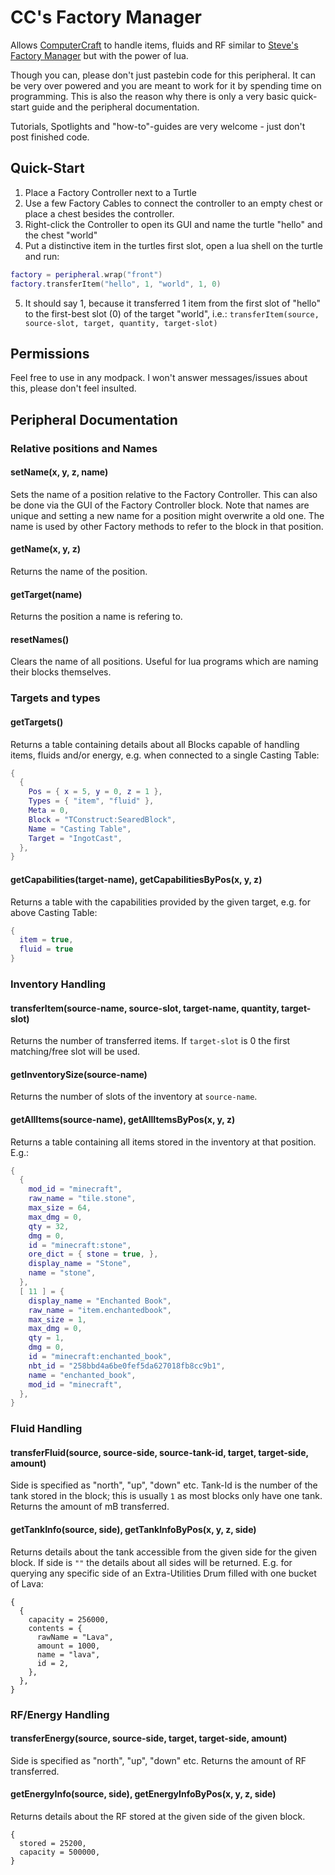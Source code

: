 CC's Factory Manager
================

Allows [ComputerCraft](http://www.computercraft.info/) to handle items, fluids and RF similar to [Steve's Factory Manager](http://www.minecraftforum.net/forums/mapping-and-modding/minecraft-mods/1293066-1-7-2-steves-factory-manager) but with the power of lua.

Though you can, please don't just pastebin code for this peripheral. It can be very over powered and you are meant to work for it by spending time on programming. This is also the reason why there is only a very basic quick-start guide and the peripheral documentation.

Tutorials, Spotlights and "how-to"-guides are very welcome - just don't post finished code.


Quick-Start
----------------

1. Place a Factory Controller next to a Turtle
2. Use a few Factory Cables to connect the controller to an empty chest or place a chest besides the controller.
3. Right-click the Controller to open its GUI and name the turtle "hello" and the chest "world"
4. Put a distinctive item in the turtles first slot, open a lua shell on the turtle and run:

```lua
factory = peripheral.wrap("front")
factory.transferItem("hello", 1, "world", 1, 0)
```

5. It should say 1, because it transferred 1 item from the first slot of "hello" to the first-best slot (0) of the target "world", i.e.: ``` transferItem(source, source-slot, target, quantity, target-slot) ```


Permissions
-----------------

Feel free to use in any modpack. I won't answer messages/issues about this, please don't feel insulted.


Peripheral Documentation
-----------------

### Relative positions and Names

#### setName(x, y, z, name)
Sets the name of a position relative to the Factory Controller. This can also be done via the GUI of the Factory Controller block. Note that names are unique and setting a new name for a position might overwrite a old one.
The name is used by other Factory methods to refer to the block in that position.

#### getName(x, y, z)
Returns the name of the position.

#### getTarget(name)
Returns the position a name is refering to.

#### resetNames()
Clears the name of all positions. Useful for lua programs which are naming their blocks themselves.



### Targets and types

#### getTargets()
Returns a table containing details about all Blocks capable of handling items, fluids and/or energy, e.g. when connected to a single Casting Table:
```lua
{
  {
    Pos = { x = 5, y = 0, z = 1 },
    Types = { "item", "fluid" },
    Meta = 0,
    Block = "TConstruct:SearedBlock",
    Name = "Casting Table",
    Target = "IngotCast",
  },
}
```

#### getCapabilities(target-name), getCapabilitiesByPos(x, y, z)
Returns a table with the capabilities provided by the given target, e.g. for above Casting Table:
```lua
{
  item = true,
  fluid = true
}
```



### Inventory Handling

#### transferItem(source-name, source-slot, target-name, quantity, target-slot)
Returns the number of transferred items. If ```target-slot``` is 0 the first matching/free slot will be used.

#### getInventorySize(source-name)
Returns the number of slots of the inventory at ```source-name```.

#### getAllItems(source-name), getAllItemsByPos(x, y, z)
Returns a table containing all items stored in the inventory at that position. E.g.:
```lua
{
  {
    mod_id = "minecraft",
    raw_name = "tile.stone",
    max_size = 64,
    max_dmg = 0,
    qty = 32,
    dmg = 0,
    id = "minecraft:stone",
    ore_dict = { stone = true, },
    display_name = "Stone",
    name = "stone",
  },
  [ 11 ] = {
    display_name = "Enchanted Book",
    raw_name = "item.enchantedbook",
    max_size = 1,
    max_dmg = 0,
    qty = 1,
    dmg = 0,
    id = "minecraft:enchanted_book",
    nbt_id = "258bbd4a6be0fef5da627018fb8cc9b1",
    name = "enchanted_book",
    mod_id = "minecraft",
  },
}
```



### Fluid Handling

#### transferFluid(source, source-side, source-tank-id, target, target-side, amount)
Side is specified as "north", "up", "down" etc.
Tank-Id is the number of the tank stored in the block; this is usually ```1``` as most blocks only have one tank.
Returns the amount of mB transferred.

#### getTankInfo(source, side), getTankInfoByPos(x, y, z, side)
Returns details about the tank accessible from the given side for the given block. If side is ```""``` the details about all sides will be returned. E.g. for querying any specific side of an Extra-Utilities Drum filled with one bucket of Lava:
```
{
  {
    capacity = 256000,
    contents = {
      rawName = "Lava",
      amount = 1000,
      name = "lava",
      id = 2,
    },
  },
}
```



### RF/Energy Handling

#### transferEnergy(source, source-side, target, target-side, amount)
Side is specified as "north", "up", "down" etc.
Returns the amount of RF transferred.

#### getEnergyInfo(source, side), getEnergyInfoByPos(x, y, z, side)
Returns details about the RF stored at the given side of the given block.
```
{
  stored = 25200,
  capacity = 500000,
}
```

